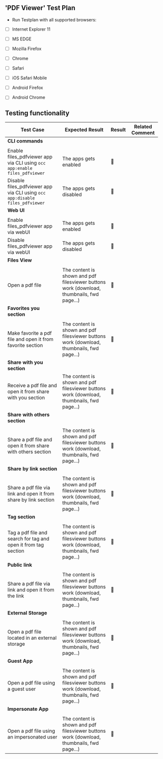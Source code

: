 ## 'PDF Viewer' Test Plan

- Run Testplan with all supported browsers: 
* [ ] Internet Explorer 11 
* [ ] MS EDGE 
* [ ] Mozilla Firefox 
* [ ] Chrome 
* [ ] Safari
* [ ] iOS Safari Mobile
* [ ] Android Firefox
* [ ] Android Chrome


## Testing functionality

Test Case | Expected Result | Result | Related Comment
------------- | -------------- | ----- | ------
**CLI commands** |  |   |
|  |   |
Enable files_pdfviewer app via CLI using ```occ app:enable files_pdfviewer``` | The apps gets enabled | :construction:  |
Disable files_pdfviewer app via CLI using ```occ app:disable files_pdfviewer``` | The apps gets disabled | :construction:  |
**Web UI** |  |   |
|  |   |
Enable files_pdfviewer app via webUI | The apps gets enabled | :construction:  |
Disable files_pdfviewer app via webUI | The apps gets disabled | :construction:  |
**Files View** |  |   |
|  |   |
Open a pdf file | The content is shown and pdf filesviewer buttons work (download, thumbnails, fwd page...) | :construction:  |
**Favorites you section** |  |   |
|  |   |
Make favorite a pdf file and open it from favorite section| The content is shown and pdf filesviewer buttons work (download, thumbnails, fwd page...) | :construction:  |
**Share with you section** |  |   |
Receive a pdf file and open it from share with you section| The content is shown and pdf filesviewer buttons work (download, thumbnails, fwd page...) | :construction:  |
**Share with others section**|  |   |
|  |   |
Share a pdf file and open it from share with others section| The content is shown and pdf filesviewer buttons work (download, thumbnails, fwd page...) | :construction:  |
**Share by link section**|  |   |
|  |   |
Share a pdf file via link and open it from share by link section| The content is shown and pdf filesviewer buttons work (download, thumbnails, fwd page...) | :construction:  |
**Tag section**|  |   |
|  |   |
Tag a pdf file and search for tag and open it from tag section| The content is shown and pdf filesviewer buttons work (download, thumbnails, fwd page...) | :construction:  |
**Public link**|  |   |
|  |   |
Share a pdf file via link and open it from the link| The content is shown and pdf filesviewer buttons work (download, thumbnails, fwd page...) | :construction:  |
**External Storage**|  |   |
|  |   |
Open a pdf file located in an external storage | The content is shown and pdf filesviewer buttons work (download, thumbnails, fwd page...) | :construction:  |
**Guest App**|  |   |
|  |   |
Open a pdf file using a guest user | The content is shown and pdf filesviewer buttons work (download, thumbnails, fwd page...) | :construction:  |
**Impersonate App**|  |   |
|  |   |
Open a pdf file using an impersonated user | The content is shown and pdf filesviewer buttons work (download, thumbnails, fwd page...) | :construction:  |
